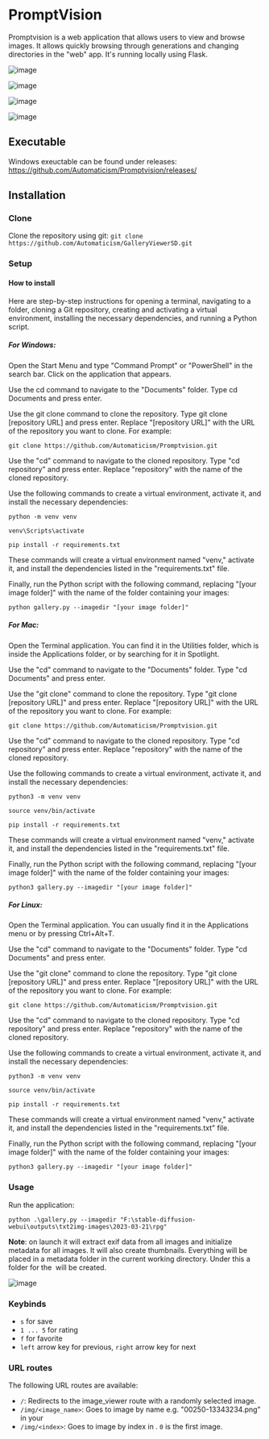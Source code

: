# PromptVision
Promptvision is a web application that allows users to view and browse images. It allows quickly browsing through generations and changing directories in the "web" app. It's running locally using Flask. 

![image](https://user-images.githubusercontent.com/20763070/226769913-2adced05-cbc4-4276-9bc9-1c7fbf350157.png)

![image](https://user-images.githubusercontent.com/20763070/226769959-abb03744-a505-432a-8906-6f75da8deb9c.png)

![image](https://user-images.githubusercontent.com/20763070/226769993-f792390a-e0ec-498d-9704-525784b00e2e.png)

![image](https://user-images.githubusercontent.com/20763070/226770028-7b34bd9f-af06-420d-a2a1-015f91d443c6.png)

## Executable
Windows exeuctable can be found under releases: https://github.com/Automaticism/Promptvision/releases/

## Installation

### Clone

Clone the repository using git:
```git clone https://github.com/Automaticism/GalleryViewerSD.git```

### Setup

#### How to install

Here are step-by-step instructions for opening a terminal, navigating to a folder, cloning a Git repository, creating and activating a virtual environment, installing the necessary dependencies, and running a Python script.

##### For Windows:

Open the Start Menu and type "Command Prompt" or "PowerShell" in the search bar. Click on the application that appears.

Use the cd command to navigate to the "Documents" folder. Type cd Documents and press enter.

Use the git clone command to clone the repository. Type git clone [repository URL] and press enter. Replace "[repository URL]" with the URL of the repository you want to clone. For example:
```
git clone https://github.com/Automaticism/Promptvision.git
```
Use the "cd" command to navigate to the cloned repository. Type "cd repository" and press enter. Replace "repository" with the name of the cloned repository.

Use the following commands to create a virtual environment, activate it, and install the necessary dependencies:
```
python -m venv venv

venv\Scripts\activate

pip install -r requirements.txt
```
These commands will create a virtual environment named "venv," activate it, and install the dependencies listed in the "requirements.txt" file.

Finally, run the Python script with the following command, replacing "[your image folder]" with the name of the folder containing your images:
```
python gallery.py --imagedir "[your image folder]"
```
##### For Mac:

Open the Terminal application. You can find it in the Utilities folder, which is inside the Applications folder, or by searching for it in Spotlight.

Use the "cd" command to navigate to the "Documents" folder. Type "cd Documents" and press enter.

Use the "git clone" command to clone the repository. Type "git clone [repository URL]" and press enter. Replace "[repository URL]" with the URL of the repository you want to clone. For example:
```
git clone https://github.com/Automaticism/Promptvision.git
```
Use the "cd" command to navigate to the cloned repository. Type "cd repository" and press enter. Replace "repository" with the name of the cloned repository.

Use the following commands to create a virtual environment, activate it, and install the necessary dependencies:
```
python3 -m venv venv

source venv/bin/activate

pip install -r requirements.txt
```
These commands will create a virtual environment named "venv," activate it, and install the dependencies listed in the "requirements.txt" file.

Finally, run the Python script with the following command, replacing "[your image folder]" with the name of the folder containing your images:
```
python3 gallery.py --imagedir "[your image folder]"
```
##### For Linux:

Open the Terminal application. You can usually find it in the Applications menu or by pressing Ctrl+Alt+T.

Use the "cd" command to navigate to the "Documents" folder. Type "cd Documents" and press enter.

Use the "git clone" command to clone the repository. Type "git clone [repository URL]" and press enter. Replace "[repository URL]" with the URL of the repository you want to clone. For example:
```
git clone https://github.com/Automaticism/Promptvision.git
```
Use the "cd" command to navigate to the cloned repository. Type "cd repository" and press enter. Replace "repository" with the name of the cloned repository.

Use the following commands to create a virtual environment, activate it, and install the necessary dependencies:
```
python3 -m venv venv

source venv/bin/activate

pip install -r requirements.txt
```
These commands will create a virtual environment named "venv," activate it, and install the dependencies listed in the "requirements.txt" file.

Finally, run the Python script with the following command, replacing "[your image folder]" with the name of the folder containing your images:
```
python3 gallery.py --imagedir "[your image folder]"
```
### Usage
Run the application:
```
python .\gallery.py --imagedir "F:\stable-diffusion-webui\outputs\txt2img-images\2023-03-21\rpg"
```

**Note**: on launch it will extract exif data from all images and initialize metadata for all images. It will also create thumbnails. Everything will be placed in a metadata folder in the current working directory. Under this a folder for the <image folder> will be created.

![image](https://user-images.githubusercontent.com/20763070/226762754-72c1254f-890d-4768-ad93-6fa1d3e7f3ac.png)

### Keybinds
- `s` for save
- `1 ... 5` for rating
- `f` for favorite
- `left` arrow key for previous, `right` arrow key for next

### URL routes
The following URL routes are available:
- `/`: Redirects to the image_viewer route with a randomly selected image.
- `/img/<image_name>`: Goes to image by name e.g. "00250-13343234.png" in your <image folder>
- `/img/<index>`: Goes to image by index in <image folder>. `0` is the first image.

